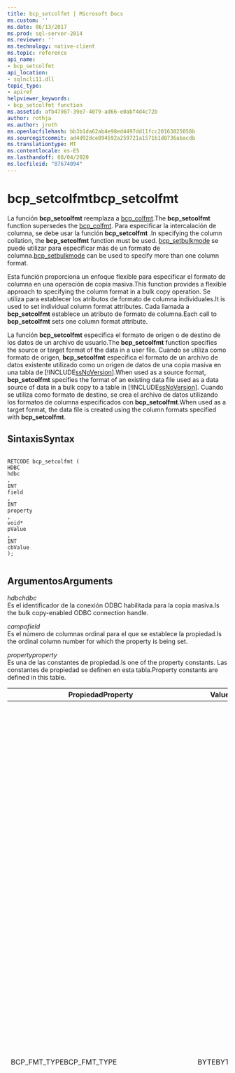 ```yaml
---
title: bcp_setcolfmt | Microsoft Docs
ms.custom: ''
ms.date: 06/13/2017
ms.prod: sql-server-2014
ms.reviewer: ''
ms.technology: native-client
ms.topic: reference
api_name:
- bcp_setcolfmt
api_location:
- sqlncli11.dll
topic_type:
- apiref
helpviewer_keywords:
- bcp_setcolfmt function
ms.assetid: afb47987-39e7-4079-ad66-e0abf4d4c72b
author: rothja
ms.author: jroth
ms.openlocfilehash: bb3b1da62ab4e98ed4497dd11fcc20163025058b
ms.sourcegitcommit: ad4d92dce894592a259721a1571b1d8736abacdb
ms.translationtype: MT
ms.contentlocale: es-ES
ms.lasthandoff: 08/04/2020
ms.locfileid: "87674094"
---
```

# <a name="bcp_setcolfmt"></a><span data-ttu-id="76226-102">bcp_setcolfmt</span><span class="sxs-lookup"><span data-stu-id="76226-102">bcp_setcolfmt</span></span>
  <span data-ttu-id="76226-103">La función **bcp_setcolfmt** reemplaza a [bcp_colfmt](bcp-colfmt.md).</span><span class="sxs-lookup"><span data-stu-id="76226-103">The **bcp_setcolfmt** function supersedes the [bcp_colfmt](bcp-colfmt.md).</span></span> <span data-ttu-id="76226-104">Para especificar la intercalación de columna, se debe usar la función **bcp_setcolfmt** .</span><span class="sxs-lookup"><span data-stu-id="76226-104">In specifying the column collation, the **bcp_setcolfmt** function must be used.</span></span> <span data-ttu-id="76226-105">[bcp_setbulkmode](bcp-setbulkmode.md) se puede utilizar para especificar más de un formato de columna.</span><span class="sxs-lookup"><span data-stu-id="76226-105">[bcp_setbulkmode](bcp-setbulkmode.md) can be used to specify more than one column format.</span></span>  
  
 <span data-ttu-id="76226-106">Esta función proporciona un enfoque flexible para especificar el formato de columna en una operación de copia masiva.</span><span class="sxs-lookup"><span data-stu-id="76226-106">This function provides a flexible approach to specifying the column format in a bulk copy operation.</span></span> <span data-ttu-id="76226-107">Se utiliza para establecer los atributos de formato de columna individuales.</span><span class="sxs-lookup"><span data-stu-id="76226-107">It is used to set individual column format attributes.</span></span> <span data-ttu-id="76226-108">Cada llamada a **bcp_setcolfmt** establece un atributo de formato de columna.</span><span class="sxs-lookup"><span data-stu-id="76226-108">Each call to **bcp_setcolfmt** sets one column format attribute.</span></span>  
  
 <span data-ttu-id="76226-109">La función **bcp_setcolfmt** especifica el formato de origen o de destino de los datos de un archivo de usuario.</span><span class="sxs-lookup"><span data-stu-id="76226-109">The **bcp_setcolfmt** function specifies the source or target format of the data in a user file.</span></span> <span data-ttu-id="76226-110">Cuando se utiliza como formato de origen, **bcp_setcolfmt** especifica el formato de un archivo de datos existente utilizado como un origen de datos de una copia masiva en una tabla de [!INCLUDE[ssNoVersion](../../includes/ssnoversion-md.md)].</span><span class="sxs-lookup"><span data-stu-id="76226-110">When used as a source format, **bcp_setcolfmt** specifies the format of an existing data file used as a data source of data in a bulk copy to a table in [!INCLUDE[ssNoVersion](../../includes/ssnoversion-md.md)].</span></span> <span data-ttu-id="76226-111">Cuando se utiliza como formato de destino, se crea el archivo de datos utilizando los formatos de columna especificados con **bcp_setcolfmt**.</span><span class="sxs-lookup"><span data-stu-id="76226-111">When used as a target format, the data file is created using the column formats specified with **bcp_setcolfmt**.</span></span>  
  
## <a name="syntax"></a><span data-ttu-id="76226-112">Sintaxis</span><span class="sxs-lookup"><span data-stu-id="76226-112">Syntax</span></span>  
  
```  
  
RETCODE bcp_setcolfmt (  
HDBC   
hdbc  
,  
INT   
field  
,  
INT   
property  
,  
void*   
pValue  
,  
INT   
cbValue  
);  
  
```  
  
## <a name="arguments"></a><span data-ttu-id="76226-113">Argumentos</span><span class="sxs-lookup"><span data-stu-id="76226-113">Arguments</span></span>  
 <span data-ttu-id="76226-114">*hdbc*</span><span class="sxs-lookup"><span data-stu-id="76226-114">*hdbc*</span></span>  
 <span data-ttu-id="76226-115">Es el identificador de la conexión ODBC habilitada para la copia masiva.</span><span class="sxs-lookup"><span data-stu-id="76226-115">Is the bulk copy-enabled ODBC connection handle.</span></span>  
  
 <span data-ttu-id="76226-116">*campo*</span><span class="sxs-lookup"><span data-stu-id="76226-116">*field*</span></span>  
 <span data-ttu-id="76226-117">Es el número de columnas ordinal para el que se establece la propiedad.</span><span class="sxs-lookup"><span data-stu-id="76226-117">Is the ordinal column number for which the property is being set.</span></span>  
  
 <span data-ttu-id="76226-118">*property*</span><span class="sxs-lookup"><span data-stu-id="76226-118">*property*</span></span>  
 <span data-ttu-id="76226-119">Es una de las constantes de propiedad.</span><span class="sxs-lookup"><span data-stu-id="76226-119">Is one of the property constants.</span></span> <span data-ttu-id="76226-120">Las constantes de propiedad se definen en esta tabla.</span><span class="sxs-lookup"><span data-stu-id="76226-120">Property constants are defined in this table.</span></span>  
  
|<span data-ttu-id="76226-121">Propiedad</span><span class="sxs-lookup"><span data-stu-id="76226-121">Property</span></span>|<span data-ttu-id="76226-122">Value</span><span class="sxs-lookup"><span data-stu-id="76226-122">Value</span></span>|<span data-ttu-id="76226-123">Descripción</span><span class="sxs-lookup"><span data-stu-id="76226-123">Description</span></span>|  
|--------------|-----------|-----------------|  
|<span data-ttu-id="76226-124">BCP_FMT_TYPE</span><span class="sxs-lookup"><span data-stu-id="76226-124">BCP_FMT_TYPE</span></span>|<span data-ttu-id="76226-125">BYTE</span><span class="sxs-lookup"><span data-stu-id="76226-125">BYTE</span></span>|<span data-ttu-id="76226-126">Es el tipo de datos de esta columna del archivo de usuario.</span><span class="sxs-lookup"><span data-stu-id="76226-126">Is the data type of this column in the user file.</span></span> <span data-ttu-id="76226-127">Si es distinto del tipo de datos de la columna correspondiente de la tabla de base de datos, la copia masiva convierte los datos si es posible.</span><span class="sxs-lookup"><span data-stu-id="76226-127">If different from the data type of the corresponding column in the database table, bulk copy converts the data if possible.</span></span><br /><br /> <span data-ttu-id="76226-128">Los tokens de tipo de datos de SQL Server enumeran el parámetro BCP_FMT_TYPE en sqlncli.h, en lugar de los enumeradores de tipo de datos de ODBC C.</span><span class="sxs-lookup"><span data-stu-id="76226-128">The BCP_FMT_TYPE parameter is enumerated by the SQL Server data type tokens in sqlncli.h, rather than the ODBC C data type enumerators.</span></span> <span data-ttu-id="76226-129">Por ejemplo, puede especificar una cadena de caracteres, tipo SQL_C_CHAR de ODBC, utilizando el tipo específico SQLCHARACTER de [!INCLUDE[ssNoVersion](../../includes/ssnoversion-md.md)].</span><span class="sxs-lookup"><span data-stu-id="76226-129">For example, you can specify a character string, ODBC type SQL_C_CHAR, using the SQLCHARACTER type specific to [!INCLUDE[ssNoVersion](../../includes/ssnoversion-md.md)].</span></span><br /><br /> <span data-ttu-id="76226-130">Para especificar la representación de datos predeterminada para el tipo de datos de [!INCLUDE[ssNoVersion](../../includes/ssnoversion-md.md)] , establezca este parámetro en 0.</span><span class="sxs-lookup"><span data-stu-id="76226-130">To specify the default data representation for the [!INCLUDE[ssNoVersion](../../includes/ssnoversion-md.md)] data type, set this parameter to 0.</span></span><br /><br /> <span data-ttu-id="76226-131">Para la salida de copia masiva de SQL Server en un archivo, cuando BCP_FMT_TYPE es SQLDECIMAL o SQLNUMERIC:</span><span class="sxs-lookup"><span data-stu-id="76226-131">For a bulk copy out of SQL Server into a file, when BCP_FMT_TYPE is SQLDECIMAL or SQLNUMERIC:</span></span><br /><br /> <span data-ttu-id="76226-132">-Si la columna de origen no es **decimal** o **numérica**, se utilizan la precisión y la escala predeterminadas.</span><span class="sxs-lookup"><span data-stu-id="76226-132">-   If the source column is not **decimal** or **numeric**, the default precision and scale are used.</span></span><br /><span data-ttu-id="76226-133">-Si la columna de origen es **decimal** o **numérica**, se utilizan la precisión y la escala de la columna de origen.</span><span class="sxs-lookup"><span data-stu-id="76226-133">-   If the source column is **decimal** or **numeric**, the precision and scale of the source column are used.</span></span>|  
|<span data-ttu-id="76226-134">BCP_FMT_INDICATOR_LEN</span><span class="sxs-lookup"><span data-stu-id="76226-134">BCP_FMT_INDICATOR_LEN</span></span>|<span data-ttu-id="76226-135">INT</span><span class="sxs-lookup"><span data-stu-id="76226-135">INT</span></span>|<span data-ttu-id="76226-136">Es la longitud en bytes del indicador (prefijo).</span><span class="sxs-lookup"><span data-stu-id="76226-136">Is the length in bytes of the indicator (prefix).</span></span><br /><br /> <span data-ttu-id="76226-137">Es la longitud, en bytes, de un indicador de longitud o nulo en los datos de columna.</span><span class="sxs-lookup"><span data-stu-id="76226-137">It is the length, in bytes, of a length/null indicator within the column data.</span></span> <span data-ttu-id="76226-138">Los valores de longitud de indicador válidos son 0 (cuando no se utiliza ningún indicador), 1, 2 ó 4.</span><span class="sxs-lookup"><span data-stu-id="76226-138">Valid indicator length values are 0 (when using no indicator), 1, 2, or 4.</span></span><br /><br /> <span data-ttu-id="76226-139">Para especificar el uso del indicador de copia masiva predeterminado, establezca este parámetro en SQL_VARLEN_DATA.</span><span class="sxs-lookup"><span data-stu-id="76226-139">To specify default bulk copy indicator usage, set this parameter to SQL_VARLEN_DATA.</span></span><br /><br /> <span data-ttu-id="76226-140">Los indicadores aparecen directamente en memoria antes de cualquier dato y en el archivo de datos directamente antes de los datos a los que se aplican.</span><span class="sxs-lookup"><span data-stu-id="76226-140">Indicators appear in memory directly before any data, and in the data file directly before the data to which they apply.</span></span><br /><br /> <span data-ttu-id="76226-141">Si se utiliza más de un medio de especificar una longitud de columna del archivo de datos (como un indicador y una longitud máxima de columna o un indicador y una secuencia de terminador) , la copia masiva elige aquél por el que se copia la cantidad mínima de datos.</span><span class="sxs-lookup"><span data-stu-id="76226-141">If more than one means of specifying a data file column length is used (such as an indicator and a maximum column length, or an indicator and a terminator sequence), bulk copy chooses the one that results in the least amount of data being copied.</span></span><br /><br /> <span data-ttu-id="76226-142">Los archivos de datos generados mediante la copia masiva cuando ninguna intervención de usuario ajusta el formato de los datos contienen indicadores acerca de cuándo los datos de columna pueden variar en longitud o cuándo la columna puede aceptar como valores los valores NULL.</span><span class="sxs-lookup"><span data-stu-id="76226-142">Data files generated by bulk copy when no user intervention adjusts the format of the data contain indicators when the column data can vary in length or the column can accept NULL as a value.</span></span>|  
|<span data-ttu-id="76226-143">BCP_FMT_DATA_LEN</span><span class="sxs-lookup"><span data-stu-id="76226-143">BCP_FMT_DATA_LEN</span></span>|<span data-ttu-id="76226-144">DBINT</span><span class="sxs-lookup"><span data-stu-id="76226-144">DBINT</span></span>|<span data-ttu-id="76226-145">Es la longitud en bytes de los datos (longitud de columna).</span><span class="sxs-lookup"><span data-stu-id="76226-145">Is the length in bytes of the data (column length)</span></span><br /><br /> <span data-ttu-id="76226-146">Es la longitud máxima, en bytes, de los datos de esta columna del archivo de usuario, sin incluir la longitud de los indicadores de longitud o terminadores.</span><span class="sxs-lookup"><span data-stu-id="76226-146">It is the maximum length, in bytes, of this column's data in the user file, not including the length of any length indicator or terminator.</span></span><br /><br /> <span data-ttu-id="76226-147">Establecer BCP_FMT_DATA_LEN en SQL_NULL_DATA indica que todos los valores de columna del archivo de datos son NULL o deben establecerse en NULL.</span><span class="sxs-lookup"><span data-stu-id="76226-147">Setting BCP_FMT_DATA_LEN to SQL_NULL_DATA indicates that all values in the data file column are, or should be set to, NULL.</span></span><br /><br /> <span data-ttu-id="76226-148">Establecer BCP_FMT_DATA_LEN en SQL_VARLEN_DATA indica que el sistema debe determinar la longitud de los datos de cada columna.</span><span class="sxs-lookup"><span data-stu-id="76226-148">Setting BCP_FMT_DATA_LEN to SQL_VARLEN_DATA indicates that the system should determine the length of data in each column.</span></span> <span data-ttu-id="76226-149">Para algunas columnas, esto podría significar que se genera un indicador de longitud/nulo para preceder los datos en una copia de [!INCLUDE[ssNoVersion](../../includes/ssnoversion-md.md)]o que se espera el indicador en los datos copiados en [!INCLUDE[ssNoVersion](../../includes/ssnoversion-md.md)].</span><span class="sxs-lookup"><span data-stu-id="76226-149">For some columns, this could mean that a length/null indicator is generated to precede data on a copy from [!INCLUDE[ssNoVersion](../../includes/ssnoversion-md.md)], or that the indicator is expected in data copied to [!INCLUDE[ssNoVersion](../../includes/ssnoversion-md.md)].</span></span><br /><br /> <span data-ttu-id="76226-150">Para los tipos de datos de caracteres y binarios de [!INCLUDE[ssNoVersion](../../includes/ssnoversion-md.md)] ,  BCP_FMT_DATA_LEN puede ser SQL_VARLEN_DATA, SQL_NULL_DATA, algún valor positivo o 0.</span><span class="sxs-lookup"><span data-stu-id="76226-150">For [!INCLUDE[ssNoVersion](../../includes/ssnoversion-md.md)] character and binary data types, BCP_FMT_DATA_LEN can be SQL_VARLEN_DATA, SQL_NULL_DATA, 0, or some positive value.</span></span> <span data-ttu-id="76226-151">Si BCP_FMT_DATA_LEN  es SQL_VARLEN_DATA, el sistema utiliza un indicador de longitud, si lo hay, o una secuencia de terminador para determinar la longitud de los datos.</span><span class="sxs-lookup"><span data-stu-id="76226-151">If BCP_FMT_DATA_LEN is SQL_VARLEN_DATA, the system uses either the length indicator, if present, or a terminator sequence to determine the length of the data.</span></span> <span data-ttu-id="76226-152">Si se proporciona un indicador de longitud y una secuencia de terminador, la copia masiva usa aquél por el que se copia la mínima cantidad de datos.</span><span class="sxs-lookup"><span data-stu-id="76226-152">If both a length indicator and a terminator sequence are supplied, bulk copy uses the one that results in the least amount of data being copied.</span></span> <span data-ttu-id="76226-153">Si BCP_FMT_DATA_LEN es SQL_VARLEN_DATA, el tipo de datos es carácter o binario de [!INCLUDE[ssNoVersion](../../includes/ssnoversion-md.md)] y no se especifica un indicador de longitud ni una secuencia de terminador, el sistema devuelve un mensaje de error.</span><span class="sxs-lookup"><span data-stu-id="76226-153">If BCP_FMT_DATA_LEN is SQL_VARLEN_DATA, the data type is an [!INCLUDE[ssNoVersion](../../includes/ssnoversion-md.md)] character or binary type, and neither a length indicator nor a terminator sequence is specified, the system returns an error message.</span></span><br /><br /> <span data-ttu-id="76226-154">Si BCP_FMT_DATA_LEN es 0 o un valor positivo, el sistema utiliza BCP_FMT_DATA_LEN como la longitud máxima de los datos.</span><span class="sxs-lookup"><span data-stu-id="76226-154">If BCP_FMT_DATA_LEN is 0 or a positive value, the system uses BCP_FMT_DATA_LEN as the maximum data length.</span></span> <span data-ttu-id="76226-155">Sin embargo, si además de un valor de BCP_FMT_DATA_LEN positivo, se proporciona un indicador de longitud o una secuencia de terminador, el sistema determina la longitud de los datos mediante el método por el cuál se copia la mínima cantidad de datos.</span><span class="sxs-lookup"><span data-stu-id="76226-155">However, if, in addition to a positive BCP_FMT_DATA_LEN, a length indicator or terminator sequence is provided, the system determines the data length by using the method that results in the least amount of data being copied.</span></span><br /><br /> <span data-ttu-id="76226-156">El valor de BCP_FMT_DATA_LEN representa el recuento de bytes de datos.</span><span class="sxs-lookup"><span data-stu-id="76226-156">The BCP_FMT_DATA_LEN value represents the count of bytes of data.</span></span> <span data-ttu-id="76226-157">Si los datos de caracteres se representan mediante caracteres anchos de Unicode, un valor del parámetro BCP_FMT_DATA_LEN positivo representa el número de caracteres multiplicado por el tamaño, en bytes, de cada carácter.</span><span class="sxs-lookup"><span data-stu-id="76226-157">If character data is represented by Unicode wide characters, then a positive BCP_FMT_DATA_LEN parameter value represents the number of characters multiplied by the size, in bytes, of each character.</span></span>|  
|<span data-ttu-id="76226-158">BCP_FMT_TERMINATOR</span><span class="sxs-lookup"><span data-stu-id="76226-158">BCP_FMT_TERMINATOR</span></span>|<span data-ttu-id="76226-159">LPCBYTE</span><span class="sxs-lookup"><span data-stu-id="76226-159">LPCBYTE</span></span>|<span data-ttu-id="76226-160">Puntero al flujo de terminador (ANSI o Unicode según corresponda) que se va a utilizar para esta columna.</span><span class="sxs-lookup"><span data-stu-id="76226-160">Pointer to the terminator sequence (either ANSI or Unicode as appropriate) to be used for this column.</span></span> <span data-ttu-id="76226-161">Este parámetro es principalmente útil para los tipos de datos de caracteres porque todos los demás tipos son de longitud fija o, en el caso de los datos binarios, requieren un indicador de longitud que grabe con precisión el número de bytes presentes.</span><span class="sxs-lookup"><span data-stu-id="76226-161">This parameter is useful mainly for character data types because all other types are of fixed length or, in the case of binary data, require an indicator of length to accurately record the number of bytes present.</span></span><br /><br /> <span data-ttu-id="76226-162">Para evitar la terminación de los datos extraídos o indicar que no se terminen los datos de un archivo de usuario, establezca este parámetro en NULL.</span><span class="sxs-lookup"><span data-stu-id="76226-162">To avoid terminating extracted data, or to indicate that data in a user file is not terminated, set this parameter to NULL.</span></span><br /><br /> <span data-ttu-id="76226-163">Si se usa más de un medio para especificar una longitud de columna de usuario (como un terminador y un indicador de longitud, o un terminador y una longitud máxima de columna), la copia masiva elige aquél por el que se copia la cantidad mínima de datos.</span><span class="sxs-lookup"><span data-stu-id="76226-163">If more than one means of specifying a user-file column length is used (such as a terminator and a length indicator, or a terminator and a maximum column length), bulk copy chooses the one that results in the least amount of data being copied.</span></span><br /><br /> <span data-ttu-id="76226-164">La API de copia masiva realiza la conversión de caracteres Unicode a MBCS según sea necesario.</span><span class="sxs-lookup"><span data-stu-id="76226-164">The bulk copy API performs Unicode-to-MBCS character conversion as required.</span></span> <span data-ttu-id="76226-165">Se deben extremar las precauciones para asegurarse de que se establece correctamente la cadena de bytes del terminador y la longitud de la cadena de bytes.</span><span class="sxs-lookup"><span data-stu-id="76226-165">Care must be taken to ensure that both the terminator byte string and the length of the byte string are set correctly.</span></span>|  
|<span data-ttu-id="76226-166">BCP_FMT_SERVER_COL</span><span class="sxs-lookup"><span data-stu-id="76226-166">BCP_FMT_SERVER_COL</span></span>|<span data-ttu-id="76226-167">INT</span><span class="sxs-lookup"><span data-stu-id="76226-167">INT</span></span>|<span data-ttu-id="76226-168">Posición ordinal de la columna en la base de datos.</span><span class="sxs-lookup"><span data-stu-id="76226-168">Ordinal position of the column in the database</span></span>|  
|<span data-ttu-id="76226-169">BCP_FMT_COLLATION</span><span class="sxs-lookup"><span data-stu-id="76226-169">BCP_FMT_COLLATION</span></span>|<span data-ttu-id="76226-170">LPCSTR</span><span class="sxs-lookup"><span data-stu-id="76226-170">LPCSTR</span></span>|<span data-ttu-id="76226-171">Nombre de intercalación.</span><span class="sxs-lookup"><span data-stu-id="76226-171">Collation name.</span></span>|  
  
 <span data-ttu-id="76226-172">*pValue*</span><span class="sxs-lookup"><span data-stu-id="76226-172">*pValue*</span></span>  
 <span data-ttu-id="76226-173">Es el puntero al valor que se va a asociar a la *property*.</span><span class="sxs-lookup"><span data-stu-id="76226-173">Is the pointer to the value to associate to the *property*.</span></span> <span data-ttu-id="76226-174">Permite establecer cada propiedad de formato de columna individualmente.</span><span class="sxs-lookup"><span data-stu-id="76226-174">It allows each column format property to be set individually.</span></span>  
  
 <span data-ttu-id="76226-175">*cbvalue*</span><span class="sxs-lookup"><span data-stu-id="76226-175">*cbvalue*</span></span>  
 <span data-ttu-id="76226-176">Es la longitud del búfer de propiedad en bytes.</span><span class="sxs-lookup"><span data-stu-id="76226-176">Is the length of the property buffer in bytes.</span></span>  
  
## <a name="returns"></a><span data-ttu-id="76226-177">Devoluciones</span><span class="sxs-lookup"><span data-stu-id="76226-177">Returns</span></span>  
 <span data-ttu-id="76226-178">SUCCEED o FAIL.</span><span class="sxs-lookup"><span data-stu-id="76226-178">SUCCEED or FAIL.</span></span>  
  
## <a name="remarks"></a><span data-ttu-id="76226-179">Observaciones</span><span class="sxs-lookup"><span data-stu-id="76226-179">Remarks</span></span>  
 <span data-ttu-id="76226-180">Esta función reemplaza la función **bcp_colfmt** .</span><span class="sxs-lookup"><span data-stu-id="76226-180">This function supersedes the **bcp_colfmt** function.</span></span> <span data-ttu-id="76226-181">Toda la funcionalidad de **bcp_colfmt** se proporciona en la función **bcp_setcolfmt** .</span><span class="sxs-lookup"><span data-stu-id="76226-181">All the functionality of **bcp_colfmt** is provided in **bcp_setcolfmt** function.</span></span> <span data-ttu-id="76226-182">Además, también se proporciona compatibilidad con la intercalación de columna.</span><span class="sxs-lookup"><span data-stu-id="76226-182">In addition, support for column collation is also provided.</span></span> <span data-ttu-id="76226-183">Se recomienda que los atributos de formato de columna siguientes se establezcan en el orden proporcionado a continuación:</span><span class="sxs-lookup"><span data-stu-id="76226-183">It is recommended that the following column format attributes be set in the order given below:</span></span>  
  
 <span data-ttu-id="76226-184">BCP_FMT_SERVER_COL</span><span class="sxs-lookup"><span data-stu-id="76226-184">BCP_FMT_SERVER_COL</span></span>  
  
 <span data-ttu-id="76226-185">BCP_FMT_DATA_LEN</span><span class="sxs-lookup"><span data-stu-id="76226-185">BCP_FMT_DATA_LEN</span></span>  
  
 <span data-ttu-id="76226-186">BCP_FMT_TYPE</span><span class="sxs-lookup"><span data-stu-id="76226-186">BCP_FMT_TYPE</span></span>  
  
 <span data-ttu-id="76226-187">La función **bcp_setcolfmt** le permite especificar el formato de archivo de usuario para las copias masivas.</span><span class="sxs-lookup"><span data-stu-id="76226-187">The **bcp_setcolfmt** function allows you to specify the user-file format for bulk copies.</span></span> <span data-ttu-id="76226-188">Para la copia masiva, un formato contiene los componentes siguientes:</span><span class="sxs-lookup"><span data-stu-id="76226-188">For bulk copy, a format contains the following parts:</span></span>  
  
-   <span data-ttu-id="76226-189">Una asignación de las columnas de archivo de usuario a las columnas de base de datos.</span><span class="sxs-lookup"><span data-stu-id="76226-189">A mapping from user-file columns to database columns.</span></span>  
  
-   <span data-ttu-id="76226-190">El tipo de datos de cada columna del archivo de usuario.</span><span class="sxs-lookup"><span data-stu-id="76226-190">The data type of each user-file column.</span></span>  
  
-   <span data-ttu-id="76226-191">La longitud del indicador opcional para cada columna.</span><span class="sxs-lookup"><span data-stu-id="76226-191">The length of the optional indicator for each column.</span></span>  
  
-   <span data-ttu-id="76226-192">La longitud máxima de los datos por columna de archivo de usuario.</span><span class="sxs-lookup"><span data-stu-id="76226-192">The maximum length of data per user-file column.</span></span>  
  
-   <span data-ttu-id="76226-193">Secuencia de bytes de terminación opcional para cada columna.</span><span class="sxs-lookup"><span data-stu-id="76226-193">The optional terminating byte sequence for each column.</span></span>  
  
-   <span data-ttu-id="76226-194">La longitud de la secuencia de bytes de terminación opcional.</span><span class="sxs-lookup"><span data-stu-id="76226-194">The length of the optional terminating byte sequence.</span></span>  
  
 <span data-ttu-id="76226-195">Cada llamada a **bcp_setcolfmt** especifica el formato de una columna de archivo de usuario.</span><span class="sxs-lookup"><span data-stu-id="76226-195">Each call to **bcp_setcolfmt** specifies the format for one user-file column.</span></span> <span data-ttu-id="76226-196">Por ejemplo, para cambiar la configuración predeterminada de tres columnas de un archivo de datos de usuario de cinco columnas, primero llame a [bcp_columns](bcp-columns.md)**(5)** y, a continuación, llame a **bcp_setcolfmt** cinco veces y con tres de esas llamadas establezca el formato personalizado.</span><span class="sxs-lookup"><span data-stu-id="76226-196">For example, to change the default settings for three columns in a five-column user data file, first call [bcp_columns](bcp-columns.md)**(5)**, and then call **bcp_setcolfmt** five times, with three of those calls setting your custom format.</span></span> <span data-ttu-id="76226-197">Para las dos llamadas restantes, establezca BCP_FMT_TYPE en 0 y establezca respectivamente BCP_FMT_INDICATOR_LENGTH, BCP_FMT_DATA_LEN y *cbValue* en 0, SQL_VARLEN_DATA y 0.</span><span class="sxs-lookup"><span data-stu-id="76226-197">For the remaining two calls, set BCP_FMT_TYPE to 0, and set BCP_FMT_INDICATOR_LENGTH, BCP_FMT_DATA_LEN, and *cbValue* to 0, SQL_VARLEN_DATA, and 0 respectively.</span></span> <span data-ttu-id="76226-198">Este procedimiento copia las cinco columnas, tres con el formato personalizado y dos con el formato predeterminado.</span><span class="sxs-lookup"><span data-stu-id="76226-198">This procedure copies all five columns, three with your customized format and two with the default format.</span></span>  
  
 <span data-ttu-id="76226-199">Se debe llamar a la función **bcp_columns** antes de llamar a **bcp_setcolfmt**.</span><span class="sxs-lookup"><span data-stu-id="76226-199">The **bcp_columns** function must be called before calling **bcp_setcolfmt**.</span></span>  
  
 <span data-ttu-id="76226-200">Debe llamar una vez a **bcp_setcolfmt** para cada propiedad de cada columna del archivo de usuario.</span><span class="sxs-lookup"><span data-stu-id="76226-200">You must call **bcp_setcolfmt** once for each property of each column in the user file.</span></span>  
  
 <span data-ttu-id="76226-201">No tiene que copiar todos los datos de un archivo de usuario en la tabla de SQL Server.</span><span class="sxs-lookup"><span data-stu-id="76226-201">You do not need to copy all data in a user file to the SQL Server table.</span></span> <span data-ttu-id="76226-202">Para omitir una columna, especifique el formato de los datos de la columna, para ello establezca el parámetro BCP_FMT_SERVER_COL en 0.</span><span class="sxs-lookup"><span data-stu-id="76226-202">To skip a column, specify the format of the data for the column, setting the BCP_FMT_SERVER_COL parameter to 0.</span></span> <span data-ttu-id="76226-203">Si desea omitir una columna, debe especificar su tipo.</span><span class="sxs-lookup"><span data-stu-id="76226-203">If you want to skip a column, you must specify its type.</span></span>  
  
 <span data-ttu-id="76226-204">La función [bcp_writefmt](bcp-writefmt.md) se puede utilizar para conservar la especificación de formato.</span><span class="sxs-lookup"><span data-stu-id="76226-204">The [bcp_writefmt](bcp-writefmt.md) function can be used to persist the format specification.</span></span>  
  
## <a name="bcp_setcolfmt-support-for-enhanced-date-and-time-features"></a><span data-ttu-id="76226-205">bcp_setcolfmt admite las características mejoradas de fecha y hora</span><span class="sxs-lookup"><span data-stu-id="76226-205">bcp_setcolfmt Support for Enhanced Date and Time Features</span></span>  
 <span data-ttu-id="76226-206">Los tipos utilizados con la propiedad BCP_FMT_TYPE para los tipos de fecha y hora se especifican en [cambios de copia masiva para los tipos de fecha y hora mejorados &#40;OLE DB y&#41;ODBC ](../native-client-odbc-date-time/bulk-copy-changes-for-enhanced-date-and-time-types-ole-db-and-odbc.md).</span><span class="sxs-lookup"><span data-stu-id="76226-206">The types used with the BCP_FMT_TYPE property for date/time types are as specified in [Bulk Copy Changes for Enhanced Date and Time Types &#40;OLE DB and ODBC&#41;](../native-client-odbc-date-time/bulk-copy-changes-for-enhanced-date-and-time-types-ole-db-and-odbc.md).</span></span>  
  
 <span data-ttu-id="76226-207">Para obtener más información, vea [mejoras de fecha y hora &#40;ODBC&#41;](../native-client-odbc-date-time/date-and-time-improvements-odbc.md).</span><span class="sxs-lookup"><span data-stu-id="76226-207">For more information, see [Date and Time Improvements &#40;ODBC&#41;](../native-client-odbc-date-time/date-and-time-improvements-odbc.md).</span></span>  
  
## <a name="see-also"></a><span data-ttu-id="76226-208">Consulte también</span><span class="sxs-lookup"><span data-stu-id="76226-208">See Also</span></span>  
 [<span data-ttu-id="76226-209">Bulk Copy Functions</span><span class="sxs-lookup"><span data-stu-id="76226-209">Bulk Copy Functions</span></span>](sql-server-driver-extensions-bulk-copy-functions.md)  
  
  
